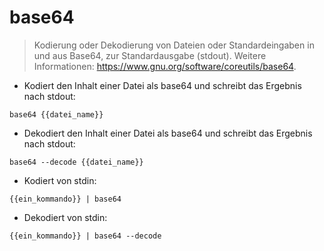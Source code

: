 # base64

> Kodierung oder Dekodierung von Dateien oder Standardeingaben in und aus Base64, zur Standardausgabe (stdout).
> Weitere Informationen: <https://www.gnu.org/software/coreutils/base64>.

- Kodiert den Inhalt einer Datei als base64 und schreibt das Ergebnis nach stdout:

`base64 {{datei_name}}`

- Dekodiert den Inhalt einer Datei als base64 und schreibt das Ergebnis nach stdout:

`base64 --decode {{datei_name}}`

- Kodiert von stdin:

`{{ein_kommando}} | base64`

- Dekodiert von stdin:

`{{ein_kommando}} | base64 --decode`

